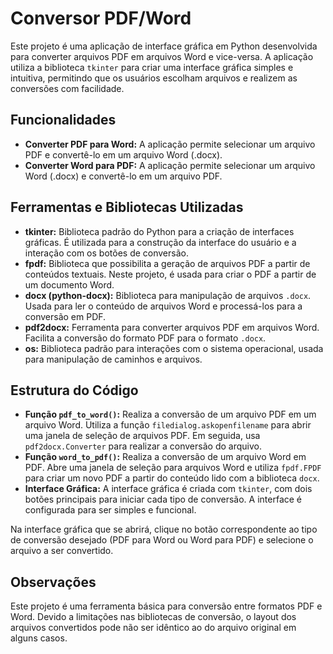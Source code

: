 # Conversor PDF/Word

Este projeto é uma aplicação de interface gráfica em Python desenvolvida para converter arquivos PDF em arquivos Word e vice-versa. A aplicação utiliza a biblioteca `tkinter` para criar uma interface gráfica simples e intuitiva, permitindo que os usuários escolham arquivos e realizem as conversões com facilidade.

## Funcionalidades

- **Converter PDF para Word:** A aplicação permite selecionar um arquivo PDF e convertê-lo em um arquivo Word (.docx).
- **Converter Word para PDF:** A aplicação permite selecionar um arquivo Word (.docx) e convertê-lo em um arquivo PDF.

## Ferramentas e Bibliotecas Utilizadas

- **tkinter:** Biblioteca padrão do Python para a criação de interfaces gráficas. É utilizada para a construção da interface do usuário e a interação com os botões de conversão.
- **fpdf:** Biblioteca que possibilita a geração de arquivos PDF a partir de conteúdos textuais. Neste projeto, é usada para criar o PDF a partir de um documento Word.
- **docx (python-docx):** Biblioteca para manipulação de arquivos `.docx`. Usada para ler o conteúdo de arquivos Word e processá-los para a conversão em PDF.
- **pdf2docx:** Ferramenta para converter arquivos PDF em arquivos Word. Facilita a conversão do formato PDF para o formato `.docx`.
- **os:** Biblioteca padrão para interações com o sistema operacional, usada para manipulação de caminhos e arquivos.

## Estrutura do Código

- **Função `pdf_to_word()`:** Realiza a conversão de um arquivo PDF em um arquivo Word. Utiliza a função `filedialog.askopenfilename` para abrir uma janela de seleção de arquivos PDF. Em seguida, usa `pdf2docx.Converter` para realizar a conversão do arquivo.
- **Função `word_to_pdf()`:** Realiza a conversão de um arquivo Word em PDF. Abre uma janela de seleção para arquivos Word e utiliza `fpdf.FPDF` para criar um novo PDF a partir do conteúdo lido com a biblioteca `docx`.
- **Interface Gráfica:** A interface gráfica é criada com `tkinter`, com dois botões principais para iniciar cada tipo de conversão. A interface é configurada para ser simples e funcional.

Na interface gráfica que se abrirá, clique no botão correspondente ao tipo de conversão desejado (PDF para Word ou Word para PDF) e selecione o arquivo a ser convertido.

## Observações
Este projeto é uma ferramenta básica para conversão entre formatos PDF e Word. Devido a limitações nas bibliotecas de conversão, o layout dos arquivos convertidos pode não ser idêntico ao do arquivo original em alguns casos.